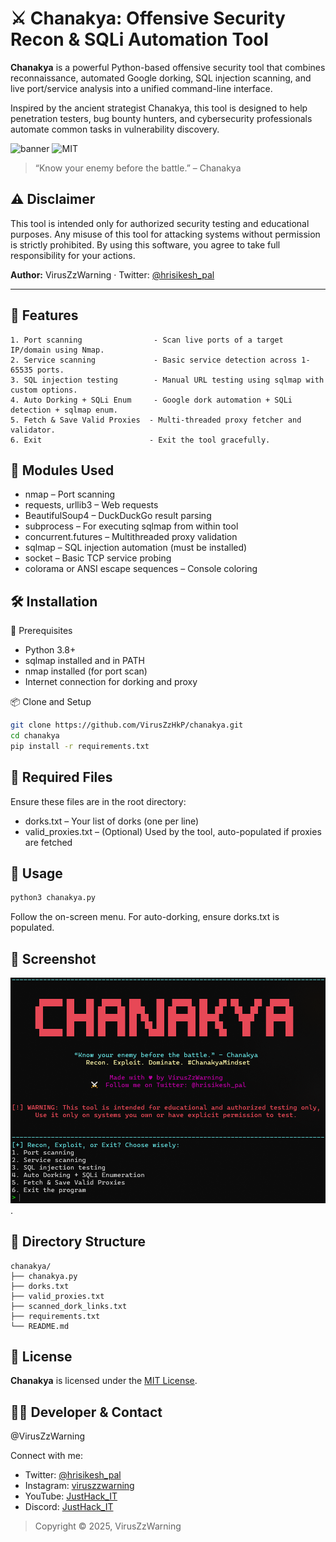 # ⚔️ Chanakya: Offensive Security Recon & SQLi Automation Tool

**Chanakya** is a powerful Python-based offensive security tool that combines reconnaissance, automated Google dorking, SQL injection scanning, and live port/service analysis into a unified command-line interface.

Inspired by the ancient strategist Chanakya, this tool is designed to help penetration testers, bug bounty hunters, and cybersecurity professionals automate common tasks in vulnerability discovery.

![banner](https://img.shields.io/badge/Built%20With-Python3-blue?style=flat-square) ![MIT](https://img.shields.io/badge/License-MIT-green?style=flat-square)  

> “Know your enemy before the battle.” – Chanakya


## ⚠️ Disclaimer
This tool is intended only for authorized security testing and educational purposes.
Any misuse of this tool for attacking systems without permission is strictly prohibited.
By using this software, you agree to take full responsibility for your actions.

**Author:** VirusZzWarning · Twitter: [@hrisikesh_pal](https://twitter.com/hrisikesh_pal)

---

## 🧠 Features

```text
1. Port scanning                - Scan live ports of a target IP/domain using Nmap.
2. Service scanning             - Basic service detection across 1-65535 ports.
3. SQL injection testing        - Manual URL testing using sqlmap with custom options.
4. Auto Dorking + SQLi Enum     - Google dork automation + SQLi detection + sqlmap enum.
5. Fetch & Save Valid Proxies  - Multi-threaded proxy fetcher and validator.
6. Exit                        - Exit the tool gracefully.
```

## 🧰 Modules Used

- nmap – Port scanning
- requests, urllib3 – Web requests
- BeautifulSoup4 – DuckDuckGo result parsing
- subprocess – For executing sqlmap from within tool
- concurrent.futures – Multithreaded proxy validation
- sqlmap – SQL injection automation (must be installed)
- socket – Basic TCP service probing
- colorama or ANSI escape sequences – Console coloring

## 🛠️ Installation
🔗 Prerequisites
- Python 3.8+
- sqlmap installed and in PATH
- nmap installed (for port scan)
- Internet connection for dorking and proxy

📦 Clone and Setup
```bash
git clone https://github.com/VirusZzHkP/chanakya.git
cd chanakya
pip install -r requirements.txt
```

## 📄 Required Files
Ensure these files are in the root directory:
- dorks.txt – Your list of dorks (one per line)
- valid_proxies.txt – (Optional) Used by the tool, auto-populated if proxies are fetched

## 🚀 Usage
```bash
python3 chanakya.py
```
Follow the on-screen menu. For auto-dorking, ensure dorks.txt is populated.

## 📸 Screenshot
![Chanakya](/img/image.png "Chanakya's-Terminal look").


## 📁 Directory Structure
```text
chanakya/
├── chanakya.py
├── dorks.txt
├── valid_proxies.txt
├── scanned_dork_links.txt
├── requirements.txt
└── README.md
```
## 📜 License
<b>Chanakya</b> is licensed under the [MIT License](LICENSE). 


## 🙋‍♂️ Developer & Contact
@VirusZzWarning

Connect with me:
- Twitter: [@hrisikesh_pal](https://twitter.com/hrisikesh_pal)
- Instagram: [viruszzwarning](https://www.instagram.com/viruszzwarning)
- YouTube: [JustHack_IT](https://www.youtube.com/@JustHack_IT)
- Discord: [JustHack_IT](https://discord.com/invite/PUzR6YhXgR)


> Copyright © 2025, VirusZzWarning

